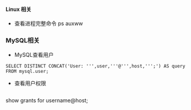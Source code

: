 #### Linux 相关
- 查看进程完整命令
ps auxww

### MySQL相关
- MySQL查看用户
```
SELECT DISTINCT CONCAT('User: ''',user,'''@''',host,''';') AS query FROM mysql.user;
```
- 查看用户权限

  ```
show grants for username@host;
```
